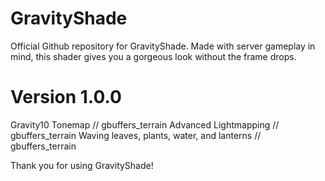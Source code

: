 # GravityShade
Official Github repository for GravityShade. Made with server gameplay in mind, this shader gives you a gorgeous look without the frame drops.

# Version 1.0.0
Gravity10 Tonemap // gbuffers_terrain
Advanced Lightmapping // gbuffers_terrain
Waving leaves, plants, water, and lanterns // gbuffers_terrain

Thank you for using GravityShade!
